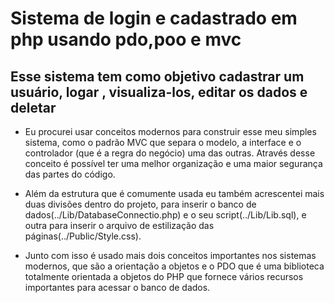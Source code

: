 # Sistema de login e cadastrado em php usando pdo,poo e mvc
## Esse sistema tem como objetivo cadastrar um usuário, logar , visualiza-los, editar os dados e deletar

- Eu procurei usar conceitos modernos para construir esse meu simples sistema, como o padrão MVC que separa o modelo, a interface e o controlador (que é a regra do negócio) uma das outras. Através desse conceito é possível ter uma melhor organização e uma maior segurança das partes do código.
  
- Além da estrutura que é comumente usada eu também acrescentei mais duas divisões dentro do projeto, para inserir o banco de dados(../Lib/DatabaseConnectio.php) e o seu script(../Lib/Lib.sql), e outra para inserir o arquivo de estilização das páginas(../Public/Style.css).

- Junto com isso é usado mais dois conceitos importantes nos sistemas modernos, que são a orientação a objetos e o PDO que é uma biblioteca totalmente orientada a objetos do PHP que fornece vários recursos importantes para acessar o banco de dados.

